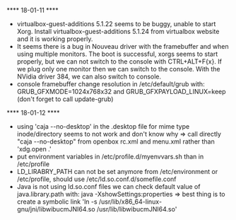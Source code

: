 **** 18-01-11 ****
- virtualbox-guest-additions 5.1.22 seems to be buggy, unable to start Xorg. Install virtualbox-guest-additions 5.1.24 from virtualbox website and it is working properly.
- It seems there is a bug in Nouveau driver with the framebuffer and when using multiple monitors. The boot is successful, xorgs seems to start properly, but we can not switch to the console with CTRL+ALT+F{x}. If we plug only one monitor then we can switch to the console. With the NVidia driver 384, we can also switch to console.
- console framebuffer change resolution in /etc/default/grub with: GRUB_GFXMODE=1024x768x32 and GRUB_GFXPAYLOAD_LINUX=keep (don't forget to call update-grub)

**** 18-01-12 ****
- using 'caja --no-desktop' in the .desktop file for mime type inode/directory seems to not work and don't know why => call directly "caja --no-desktop" from openbox rc.xml and menu.xml rather than 'xdg.open .'
- put environment variables in /etc/profile.d/myenvvars.sh than in /etc/profile
- LD_LIRABRY_PATH can not be set anymore from /etc/environment or /etc/profile, should use /etc/ld.so.conf.d/somefile.conf
- Java is not using ld.so.conf files we can check default value of java.library.path with: java -XshowSettings:properties => best thing is to create a symbolic link 'ln -s /usr/lib/x86_64-linux-gnu/jni/libwibucmJNI64.so /usr/lib/libwibucmJNI64.so'
